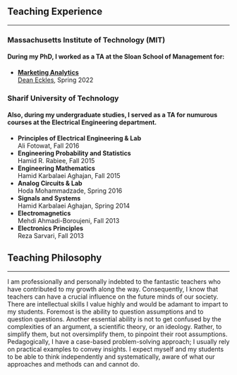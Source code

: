 
## Teaching Experience
---
### Massachusetts Institute of Technology (MIT)

#### During my PhD, I worked as a TA at the Sloan School of Management for: 

- **[Marketing Analytics](https://www.deaneckles.com/marketing-analytics/)** <br/>
[Dean Eckles](https://www.deaneckles.com), Spring 2022

### Sharif University of Technology

#### Also, during my undergraduate studies, I served as a TA for numurous courses at the Electrical Engineering department. 

- **Principles of Electrical Engineering & Lab** <br/>
Ali Fotowat, Fall 2016
- **Engineering Probability and Statistics** <br/>
Hamid R. Rabiee, Fall 2015  
- **Engineering Mathematics** <br/>
Hamid Karbalaei Aghajan, Fall 2015 
- **Analog Circuits & Lab** <br/>
Hoda Mohammadzade, Spring 2016
- **Signals and Systems** <br/>
Hamid Karbalaei Aghajan, Spring 2014
- **Electromagnetics** <br/>
Mehdi Ahmadi-Boroujeni, Fall 2013
- **Electronics Principles** <br/>
Reza Sarvari, Fall 2013

## Teaching Philosophy
---
I am professionally and personally indebted to the fantastic teachers who have contributed to my growth along the way. Consequently, I know that teachers can have a crucial influence on the future minds of our society. There are intellectual skills I value highly and would be adamant to impart to my students. Foremost is the ability to question assumptions and to question questions. Another essential ability is not to get confused by the complexities of an argument, a scientific theory, or an ideology. Rather, to simplify them, but not oversimplify them, to pinpoint their root assumptions. Pedagogically, I have a case-based problem-solving approach; I usually rely on practical examples to convey insights. I expect myself and my students to be able to think independently and systematically, aware of what our approaches and methods can and cannot do.
